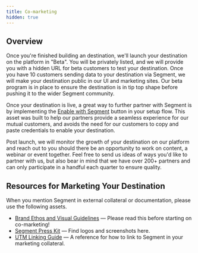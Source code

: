 ```yaml
---
title: Co-marketing
hidden: true
---
```


## Overview

Once you're finished building an destination, we'll launch your destination on the platform in "Beta". You will be privately listed, and we will provide you with a hidden URL for beta customers to test your destination. Once you have 10 customers sending data to your destination via Segment, we will make your destination public in our UI and marketing sites. Our beta program is in place to ensure the destination is in tip top shape before pushing it to the wider Segment community.

Once your destination is live, a great way to further partner with Segment is by implementing the [Enable with Segment](/docs/partners/enable-with-segment/) button in your setup flow. This asset was built to help our partners provide a seamless experience for our mutual customers, and avoids the need for our customers to copy and paste credentials to enable your destination.

Post launch, we will monitor the growth of your destination on our platform and reach out to you should there be an opportunity to work on content, a webinar or event together. Feel free to send us ideas of ways you'd like to partner with us, but also bear in mind that we have over 200+ partners and can only participate in a handful each quarter to ensure quality.


## Resources for Marketing Your Destination

When you mention Segment in external collateral or documentation, please use the following assets.

- [Brand Ethos and Visual Guidelines](https://app.frontify.com/d/cbjFGf3C9Ni6/brand) — Please read this before starting on co-marketing!
- [Segment Press Kit](https://www.dropbox.com/sh/1kebdxo9y1llu91/AADqrrz0b5hLc-angHHK-mSQa?dl=0) — Find logos and screenshots here.
- [UTM Linking Guide](https://docs.google.com/a/segment.com/document/d/1L0MHYdF2SYaMMiodQCYlZELF7pN0TXiZbD22nnlGhEk/) — A reference for how to link to Segment in your marketing collateral.



